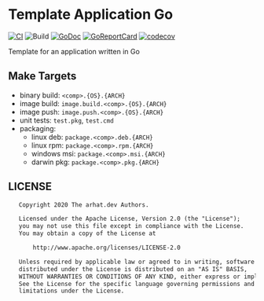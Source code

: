 # Template Application Go

[![CI](https://github.com/arhat-dev/template-application-go/workflows/CI/badge.svg)](https://github.com/arhat-dev/template-application-go/actions?query=workflow%3ACI) ![Build](https://github.com/arhat-dev/template-application-go/workflows/Build/badge.svg) [![GoDoc](https://godoc.org/arhat.dev/template-application-go?status.svg)](https://godoc.org/arhat.dev/template-application-go) [![GoReportCard](https://goreportcard.com/badge/goiiot/libmqtt)](https://goreportcard.com/report/arhat.dev/template-application-go) [![codecov](https://codecov.io/gh/arhat-dev/template-application-go/branch/master/graph/badge.svg)](https://codecov.io/gh/arhat-dev/template-application-go)

Template for an application written in Go

## Make Targets

- binary build: `<comp>.{OS}.{ARCH}`
- image build: `image.build.<comp>.{OS}.{ARCH}`
- image push: `image.push.<comp>.{OS}.{ARCH}`
- unit tests: `test.pkg`, `test.cmd`
- packaging:
  - linux deb: `package.<comp>.deb.{ARCH}`
  - linux rpm: `package.<comp>.rpm.{ARCH}`
  - windows msi: `package.<comp>.msi.{ARCH}`
  - darwin pkg: `package.<comp>.pkg.{ARCH}`

## LICENSE

```txt
   Copyright 2020 The arhat.dev Authors.

   Licensed under the Apache License, Version 2.0 (the "License");
   you may not use this file except in compliance with the License.
   You may obtain a copy of the License at

       http://www.apache.org/licenses/LICENSE-2.0

   Unless required by applicable law or agreed to in writing, software
   distributed under the License is distributed on an "AS IS" BASIS,
   WITHOUT WARRANTIES OR CONDITIONS OF ANY KIND, either express or implied.
   See the License for the specific language governing permissions and
   limitations under the License.
```
